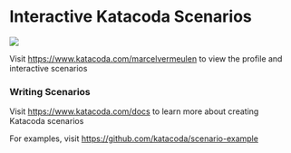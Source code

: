 # Interactive Katacoda Scenarios

[![](http://shields.katacoda.com/katacoda/marcelvermeulen/count.svg)](https://www.katacoda.com/marcelvermeulen "Get your profile on Katacoda.com")

Visit https://www.katacoda.com/marcelvermeulen to view the profile and interactive scenarios

### Writing Scenarios
Visit https://www.katacoda.com/docs to learn more about creating Katacoda scenarios

For examples, visit https://github.com/katacoda/scenario-example
